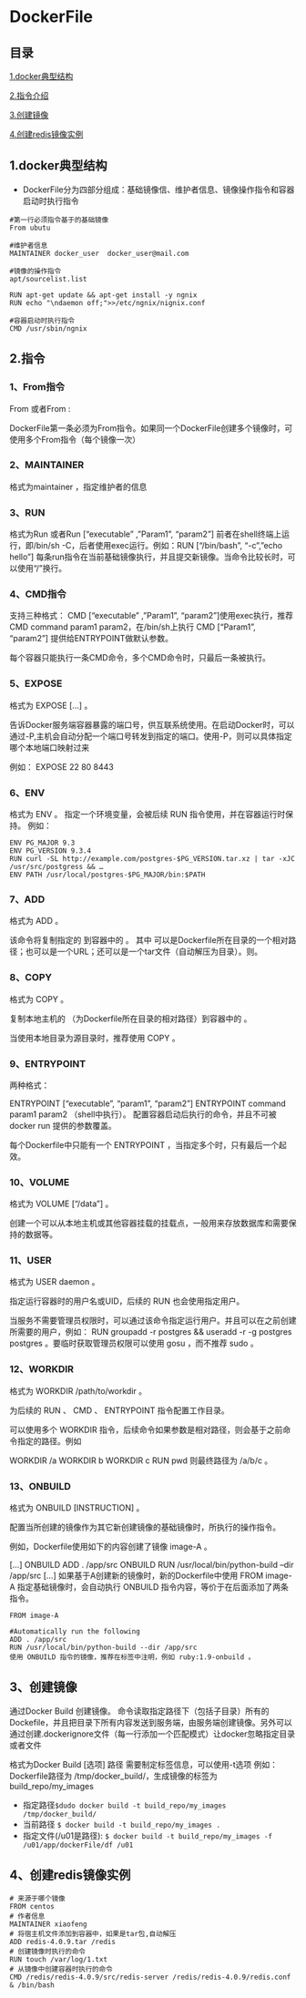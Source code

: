 # DockerFile 

## 目录

[1.docker典型结构 ](##1)

[2.指令介绍](##2)

[3.创建镜像 ](##3)

[4.创建redis镜像实例](##4)

## 1.docker典型结构 
- DockerFile分为四部分组成：基础镜像信、维护者信息、镜像操作指令和容器启动时执行指令

````
#第一行必须指令基于的基础镜像
From ubutu

#维护者信息
MAINTAINER docker_user  docker_user@mail.com

#镜像的操作指令
apt/sourcelist.list

RUN apt-get update && apt-get install -y ngnix 
RUN echo "\ndaemon off;">>/etc/ngnix/nignix.conf

#容器启动时执行指令
CMD /usr/sbin/ngnix

````

## 2.指令
### 1、From指令 
From 或者From :

DockerFile第一条必须为From指令。如果同一个DockerFile创建多个镜像时，可使用多个From指令（每个镜像一次）

### 2、MAINTAINER 
格式为maintainer ，指定维护者的信息

### 3、RUN 
格式为Run 或者Run [“executable” ,”Param1”, “param2”] 
前者在shell终端上运行，即/bin/sh -C，后者使用exec运行。例如：RUN [“/bin/bash”, “-c”,”echo hello”] 
每条run指令在当前基础镜像执行，并且提交新镜像。当命令比较长时，可以使用“/”换行。

### 4、CMD指令 
支持三种格式： 
CMD [“executable” ,”Param1”, “param2”]使用exec执行，推荐 
CMD command param1 param2，在/bin/sh上执行 
CMD [“Param1”, “param2”] 提供给ENTRYPOINT做默认参数。

每个容器只能执行一条CMD命令，多个CMD命令时，只最后一条被执行。

### 5、EXPOSE

格式为 EXPOSE […] 。

告诉Docker服务端容器暴露的端口号，供互联系统使用。在启动Docker时，可以通过-P,主机会自动分配一个端口号转发到指定的端口。使用-P，则可以具体指定哪个本地端口映射过来

例如： 
EXPOSE 22 80 8443

### 6、ENV

格式为 ENV 。 指定一个环境变量，会被后续 RUN 指令使用，并在容器运行时保持。
例如：

```
ENV PG_MAJOR 9.3
ENV PG_VERSION 9.3.4
RUN curl -SL http://example.com/postgres-$PG_VERSION.tar.xz | tar -xJC /usr/src/postgress && …
ENV PATH /usr/local/postgres-$PG_MAJOR/bin:$PATH
```

### 7、ADD 
格式为 ADD 。

该命令将复制指定的 到容器中的 。 其中 可以是Dockerfile所在目录的一个相对路径；也可以是一个URL；还可以是一个tar文件（自动解压为目录）。则。

### 8、COPY

格式为 COPY 。

复制本地主机的 （为Dockerfile所在目录的相对路径）到容器中的 。

当使用本地目录为源目录时，推荐使用 COPY 。

### 9、ENTRYPOINT

两种格式：

ENTRYPOINT [“executable”, “param1”, “param2”] 
ENTRYPOINT command param1 param2 （shell中执行）。 
配置容器启动后执行的命令，并且不可被 docker run 提供的参数覆盖。

每个Dockerfile中只能有一个 ENTRYPOINT ，当指定多个时，只有最后一个起效。

### 10、VOLUME

格式为 VOLUME [“/data”] 。

创建一个可以从本地主机或其他容器挂载的挂载点，一般用来存放数据库和需要保持的数据等。

### 11、USER

格式为 USER daemon 。

指定运行容器时的用户名或UID，后续的 RUN 也会使用指定用户。

当服务不需要管理员权限时，可以通过该命令指定运行用户。并且可以在之前创建所需要的用户，例如： RUN groupadd -r postgres && useradd -r -g postgres postgres 。要临时获取管理员权限可以使用 gosu ，而不推荐 sudo 。

### 12、WORKDIR

格式为 WORKDIR /path/to/workdir 。

为后续的 RUN 、 CMD 、 ENTRYPOINT 指令配置工作目录。

可以使用多个 WORKDIR 指令，后续命令如果参数是相对路径，则会基于之前命令指定的路径。例如

WORKDIR /a 
WORKDIR b 
WORKDIR c 
RUN pwd 
则最终路径为 /a/b/c 。

### 13、ONBUILD

格式为 ONBUILD [INSTRUCTION] 。

配置当所创建的镜像作为其它新创建镜像的基础镜像时，所执行的操作指令。

例如，Dockerfile使用如下的内容创建了镜像 image-A 。

[…] 
ONBUILD ADD . /app/src 
ONBUILD RUN /usr/local/bin/python-build –dir /app/src 
[…] 
如果基于A创建新的镜像时，新的Dockerfile中使用 FROM image-A 指定基础镜像时，会自动执行 ONBUILD 指令内容，等价于在后面添加了两条指令。

```
FROM image-A

#Automatically run the following
ADD . /app/src
RUN /usr/local/bin/python-build --dir /app/src
使用 ONBUILD 指令的镜像，推荐在标签中注明，例如 ruby:1.9-onbuild 。
```

## 3、创建镜像 
通过Docker Build 创建镜像。 
命令读取指定路径下（包括子目录）所有的Dockefile，并且把目录下所有内容发送到服务端，由服务端创建镜像。另外可以通过创建.dockerignore文件（每一行添加一个匹配模式）让docker忽略指定目录或者文件

格式为Docker Build [选项] 路径 
需要制定标签信息，可以使用-t选项 
例如：Dockerfile路径为 /tmp/docker_build/，生成镜像的标签为build_repo/my_images 

- 指定路径`$dudo docker build -t build_repo/my_images /tmp/docker_build/`
- 当前路径 `$ docker build -t build_repo/my_images .`
- 指定文件(/u01是路径): `$ docker build -t build_repo/my_images -f /u01/app/dockerFile/df /u01`

## 4、创建redis镜像实例
```
# 来源于哪个镜像
FROM centos
# 作者信息
MAINTAINER xiaofeng
# 将宿主机文件添加到容器中，如果是tar包,自动解压
ADD redis-4.0.9.tar /redis
# 创建镜像时执行的命令
RUN touch /var/log/1.txt
# 从镜像中创建容器时执行的命令
CMD /redis/redis-4.0.9/src/redis-server /redis/redis-4.0.9/redis.conf & /bin/bash
```
 
   

